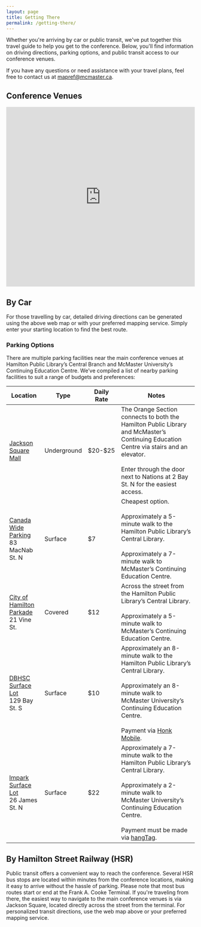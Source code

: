 ```yaml
---
layout: page
title: Getting There
permalink: /getting-there/
---
```


<div class="content-container">

  <p>
    Whether you're arriving by car or public transit, we've put together this travel guide to help you get to the conference. Below, you'll find information on driving directions, parking options, and public transit access to our conference venues. 
  </p>

  <p>
    If you have any questions or need assistance with your travel plans, feel free to contact us at <a href="mailto:mapref@mcmaster.ca">mapref@mcmaster.ca</a>.
  </p>

  <h2>Conference Venues</h2>

  <iframe src="https://www.google.com/maps/d/u/0/embed?mid=1eN3xEkkbp4fWu0CyhufUCwrubiqDxg8&ehbc=2E312F&noprof=1" width="100%" height="480" style="border:0;"></iframe>

  <h2>By Car</h2>
  <p>
    For those travelling by car, detailed driving directions can be generated using the above web map or with your preferred mapping service. Simply enter your starting location to find the best route. 
  </p>

  <h3>Parking Options</h3>
  <p>There are multiple parking facilities near the main conference venues at Hamilton Public Library’s Central Branch and McMaster University’s Continuing Education Centre. We’ve compiled a list of nearby parking facilities to suit a range of budgets and preferences: </p>

  <div class ="schedule">
    <table style =" max-width: 1200px; table-layout: auto;">
      <thead>
        <tr>
          <th>Location</th>
          <th>Type</th>
          <th>Daily Rate</th>
          <th>Notes</th>
        </tr>
      </thead>
      <tbody>
        <tr>
          <td><a href="https://maps.app.goo.gl/Vd7K3sEmFJKKK1x47" target="_blank">Jackson Square Mall </a> </td>
          <td>Underground</td>
          <td>$20-$25</td>
          <td>The Orange Section connects to both the Hamilton Public Library and McMaster’s Continuing Education Centre via stairs and an elevator. 
          <br><br>
          Enter through the door next to Nations at 2 Bay St. N for the easiest access.</td>
        </tr>
        <tr>
          <td> <a href="https://maps.app.goo.gl/VeWrJwft6YesAs9H9" target="_blank">Canada Wide Parking</a><br>83 MacNab St. N</td>
          <td>Surface</td>
          <td>$7</td>
          <td>Cheapest option.
          <br><br>
          Approximately a 5-minute walk to the Hamilton Public Library’s Central Library. 
          <br><br>
          Approximately a 7-minute walk to McMaster’s Continuing Education Centre.</td>
        </tr>
        <tr>
          <td><a href="https://maps.app.goo.gl/VCYVo6NX6uSU9v8PA" target="_blank">City of Hamilton Parkade </a><br>21 Vine St.</td>
          <td>Covered</td>
          <td>$12</td>
          <td>Across the street from the Hamilton Public Library’s Central Library.
          <br><br>
           Approximately a 5-minute walk to McMaster’s Continuing Education Centre.</td>
        </tr>
        <tr>
          <td><a href="https://maps.app.goo.gl/NL5Yy6ahtwC3kcc8A" target="_blank">DBHSC Surface Lot</a><br>129 Bay St. S </td>
          <td>Surface</td>
          <td>$10</td>
          <td>Approximately an 8-minute walk to the Hamilton Public Library’s Central Library. 
          <br><br>
          Approximately an 8-minute walk to McMaster University’s Continuing Education Centre. 
          <br><br>
          Payment via <a href="https://www.honkmobile.com/" target="_blank">Honk Mobile</a>.</td>
        </tr>
        <tr>
          <td><a href="https://maps.app.goo.gl/TjmSUrPjGZdWHz6T7" target="_blank">Impark Surface Lot </a> <br>26 James St. N </td>
          <td>Surface</td>
          <td>$22</td>
          <td>
          Approximately a 7-minute walk to the Hamilton Public Library’s Central Library.
          <br><br>
        Approximately a 2-minute walk to McMaster University’s Continuing Education Centre.
        <br><br>
        Payment must be made via <a href="https://hangtag.io/en/" target="_blank"> hangTag</a>.
        </td>
        </tr>
      </tbody>
    </table>
  </div>

  <h2>By Hamilton Street Railway (HSR)</h2>
  <p>
    Public transit offers a convenient way to reach the conference. Several HSR bus stops are located within minutes from the conference locations, making it easy to arrive without the hassle of parking. Please note that most bus routes start or end at the Frank A. Cooke Terminal. If you're traveling from there, the easiest way to navigate to the main conference venues is via Jackson Square, located directly across the street from the terminal. For personalized transit directions, use the web map above or your preferred mapping service.
  </p>

</div>
